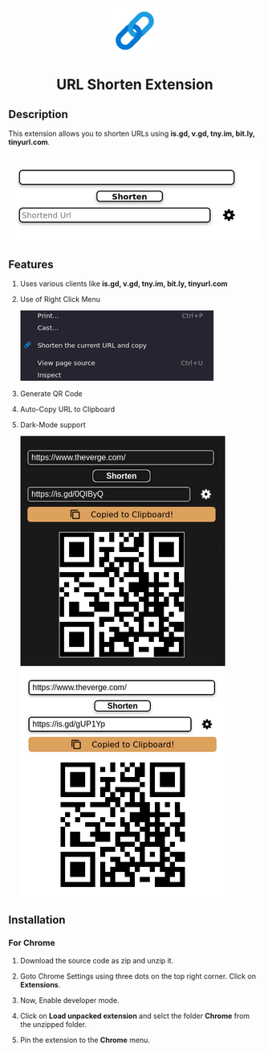 <div align="center">
<img alt="logo" src="./images/icon.png">
<h1>URL Shorten Extension</h1>
</div>

## Description

This extension allows you to shorten URLs using **is.gd, v.gd, tny.im, bit.ly, tinyurl.com**.

![images](images/img.png)

## Features
1. Uses  various clients like **is.gd, v.gd, tny.im, bit.ly, tinyurl.com**
2. Use of Right Click Menu

    ![alt-click](./images/click.png) 

3. Generate QR Code

4. Auto-Copy URL to Clipboard
5. Dark-Mode support

    ![alt-click](./images/qr.png#gh-dark-mode-only)
    ![alt-click](./images/qr-light.png#gh-light-mode-only)



## Installation
### For Chrome

1. Download the source code as zip and unzip it.

2. Goto Chrome Settings using three dots on the top right corner. Click on **Extensions**.

3. Now, Enable developer mode.

4. Click on **Load unpacked extension** and selct the folder **Chrome** from the unzipped folder.

5. Pin the extension to the **Chrome** menu.

    


<!-- ### For Firefox -->
